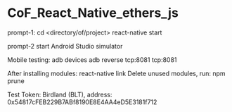 # CoF_React_Native_ethers_js
prompt-1:
cd <directory/of/project>
react-native start

prompt-2 start Android Studio simulator

Mobile testing:
adb devices
adb reverse tcp:8081 tcp:8081

After installing modules: react-native link
Delete unused modules, run: npm prune

Test Token:
Birdland (BLT), address: 0x54817cFEB229B7ABf8190E8E4AA4eD5E3181f712

